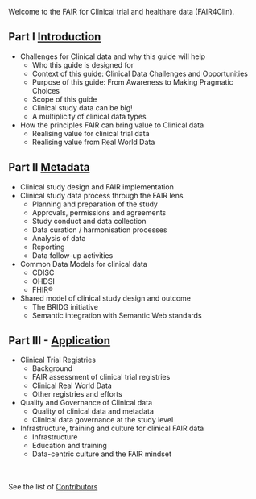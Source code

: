Welcome to the FAIR for Clinical trial and healthare data (FAIR4Clin).  



## Part I [Introduction](https://lltommy.github.io/pagesPlayground/introduction)
- Challenges for Clinical data and why this guide will help
  - Who this guide is designed for
  - Context of this guide: Clinical Data Challenges and Opportunities
  - Purpose of this guide: From Awareness to Making Pragmatic Choices
  - Scope of this guide
  - Clinical study data can be big!
  - A multiplicity of clinical data types
- How the principles FAIR can bring value to Clinical data 
  - Realising value for clinical trial data
  - Realising value from Real World Data

## Part II [Metadata](https://lltommy.github.io/pagesPlayground/metadata)
- Clinical study design and FAIR implementation
- Clinical study data process through the FAIR lens
  - Planning and preparation of the study
  - Approvals, permissions and agreements
  - Study conduct and data collection
  - Data curation / harmonisation processes
  - Analysis of data
  - Reporting
  - Data follow-up activities 
- Common Data Models for clinical data
  - CDISC
  - OHDSI
  - FHIR®
- Shared model of clinical study design and outcome
  - The BRIDG initiative
  - Semantic integration with Semantic Web standards

## Part III - [Application](https://lltommy.github.io/pagesPlayground/application)
- Clinical Trial Registries
  - Background
  - FAIR assessment of clinical trial registries
  - Clinical Real World Data
  - Other registries and efforts
- Quality and Governance of Clinical data
  - Quality of clinical data and metadata
  - Clinical data governance at the study level
- Infrastructure, training and culture for clinical FAIR data
  - Infrastructure
  - Education and training
  - Data-centric culture and the FAIR mindset

 

<br><br>
See the list of [Contributors](https://lltommy.github.io/pagesPlayground/contributors)
